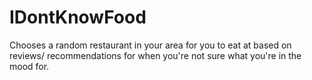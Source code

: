 # IDontKnowFood
Chooses a random restaurant in your area for you to eat at based on reviews/ recommendations for when you're not sure what you're in the mood for. 
